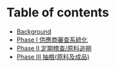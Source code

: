 # Table of contents

* [Background](README.md)
* [Phase I 供應商審查系統化](phasei-gong-ying-shang-shen-cha-xi-tong-hua.md)
* [Phase II 定期稽查/原料追朔](phase-ii-ding-qi-ji-cha-yuan-liao-zhui-shuo.md)
* [Phase III 抽檢(原料及成品)](phase-iii-chou-jian-yuan-liao-ji-cheng-pin.md)
